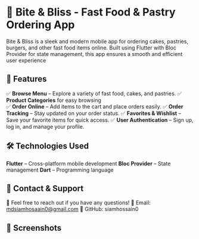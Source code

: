 # 🍔 Bite & Bliss - Fast Food & Pastry Ordering App

Bite & Bliss is a sleek and modern mobile app for ordering cakes, pastries, burgers, and other fast food items online. Built using Flutter with Bloc Provider for state management, this app ensures a smooth and efficient user experience

## 🚀 Features
✅ **Browse Menu** – Explore a variety of fast food, cakes, and pastries.
✅ **Product Categories** for easy browsing  
✅ **Order Online** – Add items to the cart and place orders easily.
✅ **Order Tracking** – Stay updated on your order status.
✅ **Favorites & Wishlist** – Save your favorite items for quick access.
✅ **User Authentication** – Sign up, log in, and manage your profile.

## 🛠️ Technologies Used
**Flutter** – Cross-platform mobile development
**Bloc Provider** – State management
**Dart** – Programming language
## 📩 Contact & Support
**💬** Feel free to reach out if you have any questions!
**📧** Email: mdsiamhosaain0@gmail.com
**🔗** GitHub: siamhossain0
## 📸 Screenshots


